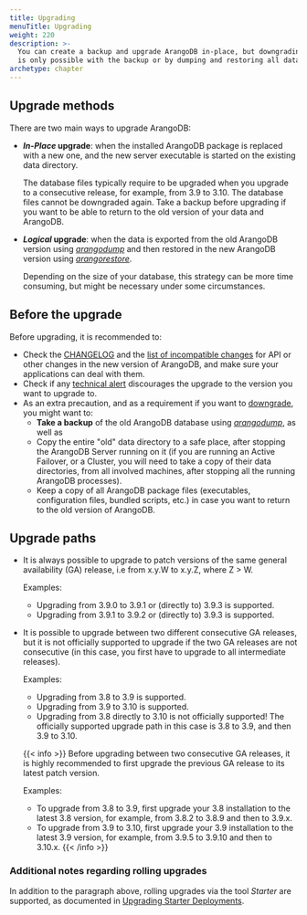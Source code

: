 ```yaml
---
title: Upgrading
menuTitle: Upgrading
weight: 220
description: >-
  You can create a backup and upgrade ArangoDB in-place, but downgrading
  is only possible with the backup or by dumping and restoring all data
archetype: chapter
---
```

## Upgrade methods

There are two main ways to upgrade ArangoDB:

- **_In-Place_ upgrade**: when the installed ArangoDB package is replaced with a new
  one, and the new server executable is started on the existing data directory.

  The database files typically require to be upgraded when you upgrade to a
  consecutive release, for example, from 3.9 to 3.10. The database files cannot
  be downgraded again. Take a backup before upgrading if you want to be able to
  return to the old version of your data and ArangoDB.

- **_Logical_ upgrade**: when the data is exported from the old ArangoDB version
  using [_arangodump_](../../components/tools/arangodump/_index.md) and then restored in
  the new ArangoDB version using [_arangorestore_](../../components/tools/arangorestore/_index.md).

  Depending on the size of your database, this strategy can be more time consuming,
  but might be necessary under some circumstances.

## Before the upgrade

Before upgrading, it is recommended to:

- Check the [CHANGELOG](../../release-notes/_index.md#changelogs) and the
  [list of incompatible changes](../../release-notes/_index.md#incompatible-changes)
  for API or other changes in the new version of ArangoDB, and make sure your applications
  can deal with them.
- Check if any [technical alert](https://www.arangodb.com/alerts/)
  discourages the upgrade to the version you want to upgrade to.
- As an extra precaution, and as a requirement if you want to [downgrade](downgrading.md),
  you might want to:
  - **Take a backup** of the old ArangoDB database using [_arangodump_](../../components/tools/arangodump/_index.md),
    as well as
  - Copy the entire "old" data directory to a safe place, after stopping the ArangoDB Server
    running on it (if you are running an Active Failover, or a Cluster, you will need to take
    a copy of their data directories, from all involved machines, after stopping all the running
    ArangoDB processes).
  - Keep a copy of all ArangoDB package files (executables, configuration files,
    bundled scripts, etc.) in case you want to return to the old version of
    ArangoDB.

## Upgrade paths

- It is always possible to upgrade to patch versions of the same
  general availability (GA) release, i.e from x.y.W to x.y.Z, where Z > W.

  Examples:
  - Upgrading from 3.9.0 to 3.9.1 or (directly to) 3.9.3 is supported.
  - Upgrading from 3.9.1 to 3.9.2 or (directly to) 3.9.3 is supported.

- It is possible to upgrade between two different consecutive GA releases, but it is
  not officially supported to upgrade if the two GA releases are not consecutive
  (in this case, you first have to upgrade to all intermediate releases).

  Examples:
  - Upgrading from 3.8 to 3.9 is supported.
  - Upgrading from 3.9 to 3.10 is supported.
  - Upgrading from 3.8 directly to 3.10 is not officially supported!
    The officially supported upgrade path in this case is 3.8 to 3.9, and then
    3.9 to 3.10.

  {{< info >}}
  Before upgrading between two consecutive GA releases, it is highly recommended
  to first upgrade the previous GA release to its latest patch version.

  Examples:
  - To upgrade from 3.8 to 3.9, first upgrade your 3.8 installation to
    the latest 3.8 version, for example, from 3.8.2 to 3.8.9 and then to 3.9.x.
  - To upgrade from 3.9 to 3.10, first upgrade your 3.9 installation to
    the latest 3.9 version, for example, from 3.9.5 to 3.9.10 and then to 3.10.x.
  {{< /info >}}

### Additional notes regarding rolling upgrades

In addition to the paragraph above, rolling upgrades via the tool _Starter_ are supported,
as documented in [Upgrading Starter Deployments](upgrading-starter-deployments.md).
